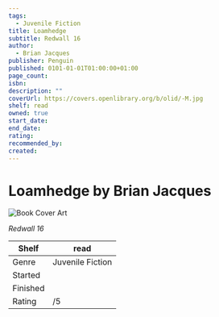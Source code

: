 ```yaml
---
tags:
  - Juvenile Fiction
title: Loamhedge
subtitle: Redwall 16
author:
  - Brian Jacques
publisher: Penguin
published: 0101-01-01T01:00:00+01:00
page_count:
isbn:
description: ""
coverUrl: https://covers.openlibrary.org/b/olid/-M.jpg
shelf: read
owned: true
start_date:
end_date:
rating:
recommended_by:
created:
---
```


# Loamhedge by Brian Jacques

![Book Cover Art](https://covers.openlibrary.org/b/olid/-M.jpg)

_Redwall 16_

| Shelf | read |
| --- | --- |
| Genre | Juvenile Fiction |
| Started |  |
| Finished |  |
| Rating | /5 |

